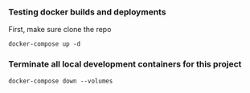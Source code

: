 

### Testing docker builds and deployments


First, make sure clone the repo
```
docker-compose up -d
```

### Terminate all local development containers for this project

```
docker-compose down --volumes

```

